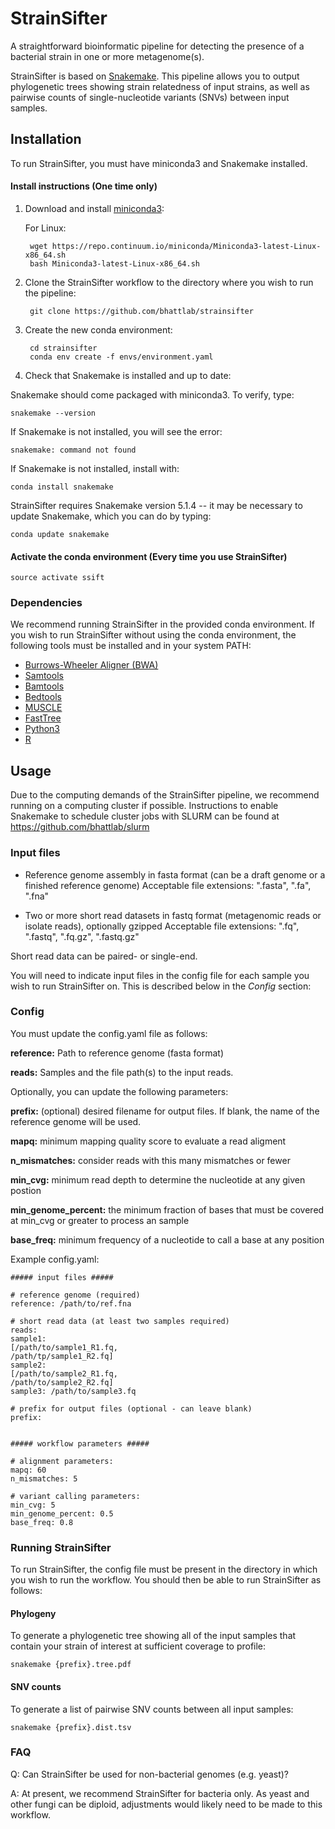 # StrainSifter

A straightforward bioinformatic pipeline for detecting the presence of a bacterial strain in one or more metagenome(s).

StrainSifter is based on [Snakemake](https://snakemake.readthedocs.io/en/stable/). This pipeline allows you to output phylogenetic trees showing strain relatedness of input strains, as well as pairwise counts of single-nucleotide variants (SNVs) between input samples.

## Installation

To run StrainSifter, you must have miniconda3 and Snakemake installed.

#### Install instructions (One time only)
1. Download and install [miniconda3](https://conda.io/miniconda.html):

    For Linux:

        wget https://repo.continuum.io/miniconda/Miniconda3-latest-Linux-x86_64.sh
        bash Miniconda3-latest-Linux-x86_64.sh

2. Clone the StrainSifter workflow to the directory where you wish to run the pipeline:

        git clone https://github.com/bhattlab/strainsifter

3. Create the new conda environment:

        cd strainsifter
        conda env create -f envs/environment.yaml

4. Check that Snakemake is installed and up to date:

  Snakemake should come packaged with miniconda3. To verify, type:

    snakemake --version

  If Snakemake is not installed, you will see the error:

    snakemake: command not found

  If Snakemake is not installed, install with:

    conda install snakemake

  StrainSifter requires Snakemake version 5.1.4 -- it may be necessary to update Snakemake, which you can do by typing:

    conda update snakemake

#### Activate the conda environment (Every time you use StrainSifter)

    source activate ssift

### Dependencies

We recommend running StrainSifter in the provided conda environment. If you wish to run StrainSifter without using the conda environment, the following tools must be installed and in your system PATH:
* [Burrows-Wheeler Aligner (BWA)](http://bio-bwa.sourceforge.net)
* [Samtools](http://www.htslib.org)
* [Bamtools](https://github.com/pezmaster31/bamtools)
* [Bedtools](http://bedtools.readthedocs.io/en/latest/)
* [MUSCLE](https://www.drive5.com/muscle/)
* [FastTree](http://www.microbesonline.org/fasttree/)
* [Python3](https://www.python.org/downloads/)
* [R](https://www.r-project.org)

## Usage

Due to the computing demands of the StrainSifter pipeline, we recommend running on a computing cluster if possible.
Instructions to enable Snakemake to schedule cluster jobs with SLURM can be found at https://github.com/bhattlab/slurm

### Input files

* Reference genome assembly in fasta format (can be a draft genome or a finished reference genome)
Acceptable file extensions: ".fasta", ".fa", ".fna"

* Two or more short read datasets in fastq format (metagenomic reads or isolate reads), optionally gzipped
Acceptable file extensions: ".fq", ".fastq", ".fq.gz", ".fastq.gz"

Short read data can be paired- or single-end.

You will need to indicate input files in the config file for each sample you wish to run StrainSifter on. This is described below in the *Config* section:

### Config

You must update the config.yaml file as follows:

**reference:** Path to reference genome (fasta format)

**reads:** Samples and the file path(s) to the input reads.

Optionally, you can update the following parameters:

**prefix:** (optional) desired filename for output files. If blank, the name of the reference genome will be used.

**mapq:** minimum mapping quality score to evaluate a read aligment

**n_mismatches:** consider reads with this many mismatches or fewer

**min_cvg:** minimum read depth to determine the nucleotide at any given postion

**min_genome_percent:** the minimum fraction of bases that must be covered at min_cvg or greater to process an sample

**base_freq:** minimum frequency of a nucleotide to call a base at any position

Example config.yaml:

    ##### input files #####

    # reference genome (required)
    reference: /path/to/ref.fna

    # short read data (at least two samples required)
    reads:
    sample1:
    [/path/to/sample1_R1.fq,
    /path/tp/sample1_R2.fq]
    sample2:
    [/path/to/sample2_R1.fq,
    /path/to/sample2_R2.fq]
    sample3: /path/to/sample3.fq

    # prefix for output files (optional - can leave blank)
    prefix:


    ##### workflow parameters #####

    # alignment parameters:
    mapq: 60
    n_mismatches: 5

    # variant calling parameters:
    min_cvg: 5
    min_genome_percent: 0.5
    base_freq: 0.8


### Running StrainSifter

To run StrainSifter, the config file must be present in the directory in which you wish to run the workflow.
You should then be able to run StrainSifter as follows:

#### Phylogeny

To generate a phylogenetic tree showing all of the input samples that contain your strain of interest at sufficient coverage to profile:

    snakemake {prefix}.tree.pdf

#### SNV counts

To generate a list of pairwise SNV counts between all input samples:

    snakemake {prefix}.dist.tsv

### FAQ

Q: Can StrainSifter be used for non-bacterial genomes (e.g. yeast)?

A: At present, we recommend StrainSifter for bacteria only. As yeast and other fungi can be diploid, adjustments would likely need to be made to this workflow.
